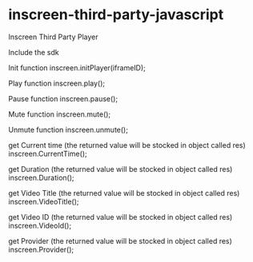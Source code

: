 # inscreen-third-party-javascript
Inscreen Third Party Player

Include the sdk 
<script type="text/javascript"  src="inscreenSdk.js"></script>

Init function
inscreen.initPlayer(iframeID);

Play function 
inscreen.play();

Pause function
inscreen.pause();

Mute function
inscreen.mute();

Unmute function
inscreen.unmute();


get Current time (the returned value will be stocked in object called res)
inscreen.CurrentTime();

get Duration (the returned value will be stocked in object called res)
inscreen.Duration();

get Video Title (the returned value will be stocked in object called res)
inscreen.VideoTitle();

get Video ID (the returned value will be stocked in object called res)
inscreen.VideoId();
 
get Provider (the returned value will be stocked in object called res)
inscreen.Provider();
